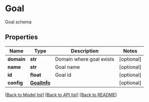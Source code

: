 # Goal

Goal schema
## Properties
Name | Type | Description | Notes
------------ | ------------- | ------------- | -------------
**domain** | **str** | Domain where goal exists | [optional] 
**name** | **str** | Goal name | [optional] 
**id** | **float** | Goal id | [optional] 
**config** | [**GoalInfo**](GoalInfo.md) |  | [optional] 

[[Back to Model list]](../README.md#documentation-for-models) [[Back to API list]](../README.md#documentation-for-api-endpoints) [[Back to README]](../README.md)


